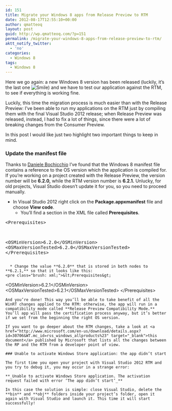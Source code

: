 ```yaml
---
id: 151
title: Migrate your Windows 8 apps from Release Preview to RTM
date: 2012-08-17T12:55:10+00:00
author: qmatteoq
layout: post
guid: http://wp.qmatteoq.com/?p=151
permalink: /migrate-your-windows-8-apps-from-release-preview-to-rtm/
aktt_notify_twitter:
  - 'no'
categories:
  - Windows 8
tags:
  - Windows 8
---
```

Here we go again: a new Windows 8 version has been released (luckily, it’s the last one <img class="wlEmoticon wlEmoticon-smile" style="border-top-style: none; border-left-style: none; border-bottom-style: none; border-right-style: none" alt="Smile" src="https://i1.wp.com/qmatteoq-en.azurewebsites.net/wp-content/uploads/2012/08/wlEmoticon-smile.png?w=640" data-recalc-dims="1" />) and we have to test our application against the RTM, to see if everything is working fine.

Luckily, this time the migration process is much easier than with the Release Preview: I’ve been able to run my applications on the RTM just by compiling them with the final Visual Studio 2012 release; when Release Preview was released, instead, I had to fix a lot of things, since there were a lot of breaking changes from the Consumer Preview.

In this post I would like just two highlight two important things to keep in mind.

### Update the manifest file

Thanks to <a href="http://www.bochicchio.com/" target="_blank">Daniele Bochicchio</a> I’ve found that the Windows 8 manifest file contains a reference to the OS version which the application is compiled for. If you’re working on a project created with the Release Preview, the version number will be **6.2.0,** while the RTM version number is **6.2.1.** Unlucky, for old projects, Visual Studio doesn’t update it for you, so you need to proceed manually.

  * In Visual Studio 2012 right click on the **Package.appxmanifest** file and choose **View code**. 
      * You’ll find a section in the XML file called **Prerequisites**.</ul> 
    <pre class="brush: xml;">&lt;Prerequisites&gt;
  &lt;OSMinVersion&gt;6.2.0&lt;/OSMinVersion&gt;
  &lt;OSMaxVersionTested&gt;6.2.0&lt;/OSMaxVersionTested&gt;
&lt;/Prerequisites&gt;
</pre>
    
      * Change the value **6.2.0** that is stored in both nodes to **6.2.1,** so that it looks like this:
    <pre class="brush: xml;">&lt;Prerequisites&gt;
  &lt;OSMinVersion&gt;6.2.1&lt;/OSMinVersion&gt;
  &lt;OSMaxVersionTested&gt;6.2.1&lt;/OSMaxVersionTested&gt;
&lt;/Prerequisites&gt;
</pre>
    
    And you’re done! This way you’ll be able to take benefit of all the WinRT changes applied to the RTM: otherwise, the app will run in a compatibility mode called **Release Preview Compatibility Mode.** You’ll app will pass the certification process anyway, but it’s better if we set from the beginning the right OS version.
    
    If you want to go deeper about the RTM changes, take a look at <a href="http://www.microsoft.com/en-us/download/details.aspx?id=30706&WT.mc_id=rss_windows_allproducts%23" target="_blank">this document</a> published by Microsoft that lists all the changes between the RP and the RTM from a developer point of view.
    
    ### Unable to activate Windows Store application: the app didn’t start
    
    The first time you open your project with Visual Studio 2012 RTM and you try to debug it, you may occur in a strange error:
    
    **_Unable to activate Windows Store application. The activation request failed with error ‘The app didn’t start’_**
    
    In this case the solution is simple: close Visual Studio, delete the **bin** and **obj** folders inside your project’s folder, open it again with Visual Studio and launch it. This time it will start successfully!
